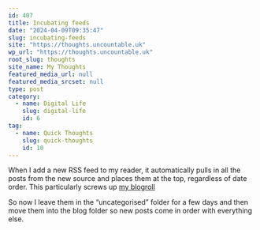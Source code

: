 ```yaml
---
id: 407
title: Incubating feeds
date: "2024-04-09T09:35:47"
slug: incubating-feeds
site: "https://thoughts.uncountable.uk"
wp_url: "https://thoughts.uncountable.uk"
root_slug: thoughts
site_name: My Thoughts
featured_media_url: null
featured_media_srcset: null
type: post
category:
  - name: Digital Life
    slug: digital-life
    id: 6
tag:
  - name: Quick Thoughts
    slug: quick-thoughts
    id: 10
---
```



<p>When I add a new RSS feed to my reader, it automatically pulls in all the posts from the new source and places them at the top, regardless of date order.  This particularly screws up <a href="https://thoughts.uncountable.uk/blog-roll/" data-type="post" data-id="176">my blogroll</a></p>



<p>So now I leave them in the &#8220;uncategorised&#8221; folder for a few days and then move them into the blog folder so new posts come in order with everything else.</p>
